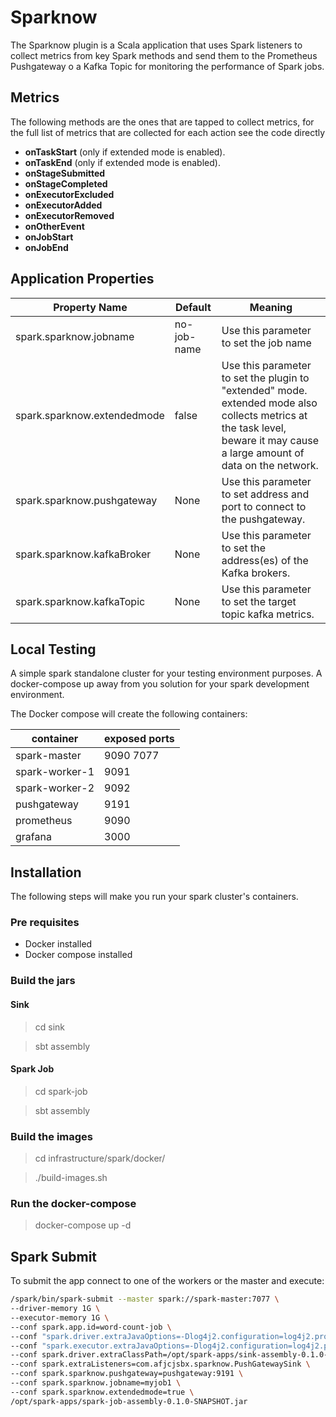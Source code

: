 # Sparknow

The Sparknow plugin is a Scala application that uses Spark listeners to collect metrics from key Spark methods and send them to the Prometheus Pushgateway o a Kafka Topic for monitoring the performance of Spark jobs.


## Metrics

The following methods are the ones that are tapped to collect metrics, for the full list of metrics that are collected for each action see the code directly

- **onTaskStart** (only if extended mode is enabled).
- **onTaskEnd** (only if extended mode is enabled).
- **onStageSubmitted**
- **onStageCompleted** 
- **onExecutorExcluded** 
- **onExecutorAdded** 
- **onExecutorRemoved**
- **onOtherEvent**
- **onJobStart**
- **onJobEnd**


## Application Properties

| Property Name	                              | Default     | Meaning                                                                                                                                                                    | 
|---------------------------------------------|-------------|----------------------------------------------------------------------------------------------------------------------------------------------------------------------------|
| spark.sparknow.jobname       | no-job-name | Use this parameter to set the job name                                                                                                                                     | 
| spark.sparknow.extendedmode            | false       | Use this parameter to set the plugin to "extended" mode. extended mode also collects metrics at the task level, beware it may cause a large amount of data on the network. |
| spark.sparknow.pushgateway              | None        | Use this parameter to set address and port to connect to the pushgateway.                                                                                                  | 
| spark.sparknow.kafkaBroker | None        | Use this parameter to set the address(es) of the Kafka brokers.                                                                                                            | 
| spark.sparknow.kafkaTopic | None        | Use this parameter to set the target topic kafka metrics.                                                                                                                  | 


## Local Testing

A simple spark standalone cluster for your testing environment purposes. A docker-compose up away from you solution for your spark development environment.

The Docker compose will create the following containers:

| container      | exposed ports |
|----------------|---------------|
| spark-master   | 9090 7077     |
| spark-worker-1 | 9091          |
| spark-worker-2 | 9092          |
| pushgateway | 9191          |
| prometheus | 9090          |
| grafana | 3000          |

## Installation

The following steps will make you run your spark cluster's containers.

### Pre requisites

- Docker installed
- Docker compose installed

### Build the jars

#### Sink

> cd sink

> sbt assembly

#### Spark Job

> cd spark-job

> sbt assembly

### Build the images

>cd infrastructure/spark/docker/

>./build-images.sh

### Run the docker-compose

>docker-compose up -d


## Spark Submit

To submit the app connect to one of the workers or the master and execute:

```sh
/spark/bin/spark-submit --master spark://spark-master:7077 \ 
--driver-memory 1G \
--executor-memory 1G \
--conf spark.app.id=word-count-job \
--conf "spark.driver.extraJavaOptions=-Dlog4j2.configuration=log4j2.properties -Dlog4j.logLevel=INFO" \
--conf "spark.executor.extraJavaOptions=-Dlog4j2.configuration=log4j2.properties -Dlog4j.logLevel=INFO" \
--conf spark.driver.extraClassPath=/opt/spark-apps/sink-assembly-0.1.0-SNAPSHOT.jar \
--conf spark.extraListeners=com.afjcjsbx.sparknow.PushGatewaySink \
--conf spark.sparknow.pushgateway=pushgateway:9191 \
--conf spark.sparknow.jobname=myjob1 \
--conf spark.sparknow.extendedmode=true \
/opt/spark-apps/spark-job-assembly-0.1.0-SNAPSHOT.jar
```

